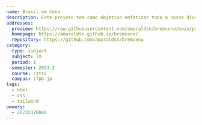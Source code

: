 ```yaml
---
name: Brasil em Cena
description: Este projeto tem como objetivo enfatizar toda a nossa diversidade cultural em conteúdos audiovisuais, propagando demasiadamente a nossa cultura brasileira.
addresses:
  preview: https://raw.githubusercontent.com/amaraldsn/bremcena/main/preview.png
  homepage: https://amaraldsn.github.io/bremcena/
  repository: https://github.com/amaraldsn/bremcena
category:
  type: subject
  subject: lm
  period: 1
  semester: 2023.2
  course: cstsi
  campus: ifpb-jp
tags:
  - html
  - css
  - tailwind
owners:
  - 20232370040
---
```

